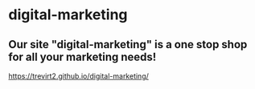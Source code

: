 # digital-marketing
## Our site "digital-marketing" is a one stop shop for all your marketing needs!
https://trevirt2.github.io/digital-marketing/
